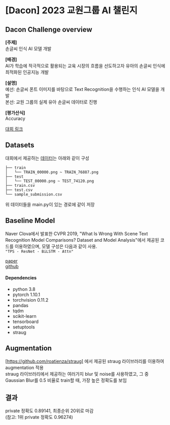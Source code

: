 # [Dacon] 2023 교원그룹 AI 챌린지
## Dacon Challenge overview
**[주제]**<br/>
손글씨 인식 AI 모델 개발

**[배경]**<br/>
AI가 학습에 적극적으로 활용되는 교육 시장의 흐름을 선도하고자 유아의 손글씨 인식에 최적화된 인공지능 개발

**[설명]**<br/>
예선: 손글씨 폰트 이미지를 바탕으로 Text Recognition을 수행하는 인식 AI 모델을 개발<br/>
본선: 교원 그룹의 실제 유아 손글씨 데이터로 진행

**[평가산식]**<br/>
Accuracy

[대회 링크](https://dacon.io/competitions/official/236042/overview/description)

## Datasets
대회에서 제공하는 [데이터](https://dacon.io/competitions/official/236042/data)는 아래와 같이 구성
```
├── train
│   └── TRAIN_00000.png ~ TRAIN_76887.png
├── test
│   └── TEST_00000.png ~ TEST_74120.png
├── train.csv
├── test.csv
└── sample_submission.csv
```
위 데이터들을 main.py이 있는 경로에 같이 저장

## Baseline Model
Naver Clova에서 발표한 CVPR 2019, "What Is Wrong With Scene Text Recognition Model Comparisons? Dataset and Model Analysis"에서 제공된 코드를 이용하였으며, 모델 구성은 다음과 같이 사용.<br/>
`"TPS - ResNet - BiLSTM - Attn"`<br/>

[paper](https://arxiv.org/abs/1904.01906)<br/>
[github](https://github.com/clovaai/deep-text-recognition-benchmark)<br/>

#### Dependencies

- python 3.8
- pytorch 1.10.1
- torchvision 0.11.2
- pandas
- tqdm 
- scikit-learn
- tensorboard
- setuptools
- straug


## Augmentation
[https://github.com/roatienza/straug] 에서 제공된 straug 라이브러리를 이용하여 augmentation 적용<br/>
straug 라이브러리에서 제공하는 여러가지 blur 및 noise를 사용하였고, 그 중 Gaussian Blur를 0.5 비율로 train할 때, 가장 높은 정확도를 보임

## 결과
private 정확도 0.89141, 최종순위 20위로 마감<br/>
(참고: 1위 private 정확도 0.96274)
